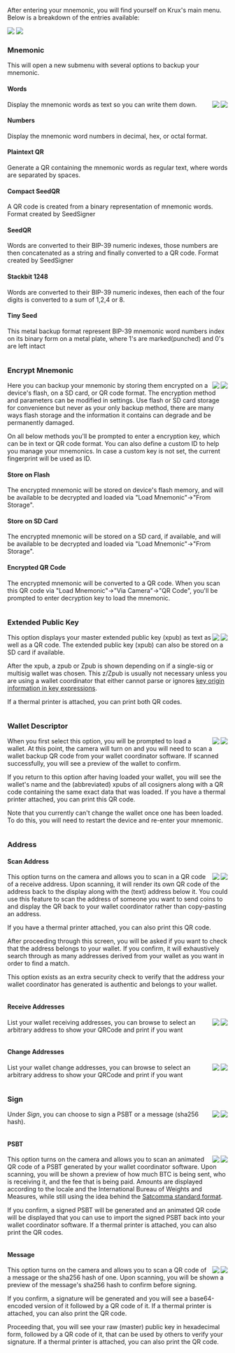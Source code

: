 After entering your mnemonic, you will find yourself on Krux's main menu. Below is a breakdown of the entries available:

<img src="../../../img/maixpy_amigo_tft/home-options-150.png">
<img src="../../../img/maixpy_m5stickv/home-options-125.png">

### Mnemonic
This will open a new submenu with several options to backup your mnemonic.

#### Words
<img src="../../../img/maixpy_m5stickv/mnemonic-options-125.png" align="right">
<img src="../../../img/maixpy_amigo_tft/mnemonic-options-150.png" align="right">

Display the mnemonic words as text so you can write them down.

#### Numbers

Display the mnemonic word numbers in decimal, hex, or octal format.

#### Plaintext QR

Generate a QR containing the mnemonic words as regular text, where words are separated by spaces.

#### Compact SeedQR

A QR code is created from a binary representation of mnemonic words. Format created by SeedSigner

#### SeedQR

Words are converted to their BIP-39 numeric indexes, those numbers are then concatenated as a string and finally converted to a QR code. Format created by SeedSigner

#### Stackbit 1248

Words are converted to their BIP-39 numeric indexes, then each of the four digits is converted to a sum of 1,2,4 or 8.

#### Tiny Seed

This metal backup format represent BIP-39 mnemonic word numbers index on its binary form on a metal plate, where 1's are marked(punched) and 0's are left intact

<div style="clear: both"></div>

### Encrypt Mnemonic
<img src="../../../img/maixpy_m5stickv/home-encrypt-options-125.png" align="right">
<img src="../../../img/maixpy_amigo_tft/home-encrypt-options-150.png" align="right">

Here you can backup your mnemonic by storing them encrypted on a device's flash, on a SD card, or QR code format.
The encryption method and parameters can be modified in settings.
Use flash or SD card storage for convenience but never as your only backup method, there are many ways flash storage and the information it contains can degrade and be permanently damaged.

On all below methods you'll be prompted to enter a encryption key, which can be in text or QR code format. You can also define a custom ID to help you manage your mnemonics. In case a custom key is not set, the current fingerprint will be used as ID.

#### Store on Flash

The encrypted mnemonic will be stored on device's flash memory, and will be available to be decrypted and loaded via "Load Mnemonic"->"From Storage".

#### Store on SD Card

The encrypted mnemonic will be stored on a SD card, if available, and will be available to be decrypted and loaded via "Load Mnemonic"->"From Storage".

#### Encrypted QR Code

The encrypted mnemonic will be converted to a QR code. When you scan this QR code via "Load Mnemonic"->"Via Camera"->"QR Code", you'll be prompted to enter decryption key to load the mnemonic.

<div style="clear: both"></div>

### Extended Public Key
<img src="../../../img/maixpy_m5stickv/extended-public-key-wsh-xpub-text-125.png" align="right">
<img src="../../../img/maixpy_amigo_tft/extended-public-key-wsh-xpub-text-150.png" align="right">

This option displays your master extended public key (xpub) as text as well as a QR code. The extended public key (xpub) can also be stored on a SD card if available.

After the xpub, a zpub or Zpub is shown depending on if a single-sig or multisig wallet was chosen. This z/Zpub is usually not necessary unless you are using a wallet coordinator that either cannot parse or ignores [key origin information in key expressions](https://github.com/bitcoin/bips/blob/master/bip-0380.mediawiki#Key_Expressions).

If a thermal printer is attached, you can print both QR codes.

<div style="clear: both"></div>

### Wallet Descriptor
<img src="../../../img/maixpy_m5stickv/wallet-wsh-load-prompt-125.png" align="right">
<img src="../../../img/maixpy_amigo_tft/wallet-wsh-load-prompt-150.png" align="right">

When you first select this option, you will be prompted to load a wallet. At this point, the camera will turn on and you will need to scan a wallet backup QR code from your wallet coordinator software. If scanned successfully, you will see a preview of the wallet to confirm.

If you return to this option after having loaded your wallet, you will see the wallet's name and the (abbreviated) xpubs of all cosigners along with a QR code containing the same exact data that was loaded. If you have a thermal printer attached, you can print this QR code.  

Note that you currently can't change the wallet once one has been loaded. To do this, you will need to restart the device and re-enter your mnemonic.

<div style="clear: both"></div>

### Address

#### Scan Address
<img src="../../../img/maixpy_m5stickv/scan-address-scanned-address-125.png" align="right">
<img src="../../../img/maixpy_amigo_tft/scan-address-scanned-address-150.png" align="right">

This option turns on the camera and allows you to scan in a QR code of a receive address. Upon scanning, it will render its own QR code of the address back to the display along with the (text) address below it. You could use this feature to scan the address of someone you want to send coins to and display the QR back to your wallet coordinator rather than copy-pasting an address.

If you have a thermal printer attached, you can also print this QR code. 

After proceeding through this screen, you will be asked if you want to check that the address belongs to your wallet. If you confirm, it will exhaustively search through as many addresses derived from your wallet as you want in order to find a match.

This option exists as an extra security check to verify that the address your wallet coordinator has generated is authentic and belongs to your wallet.

<div style="clear: both"></div>

#### Receive Addresses
<img src="../../../img/maixpy_m5stickv/list-address-125.png" align="right">
<img src="../../../img/maixpy_amigo_tft/list-address-150.png" align="right">

List your wallet receiving addresses, you can browse to select an arbitrary address to show your QRCode and print if you want

<div style="clear: both"></div>

#### Change Addresses
<img src="../../../img/maixpy_m5stickv/list-address-receive-125.png" align="right">
<img src="../../../img/maixpy_amigo_tft/list-address-receive-150.png" align="right">

List your wallet change addresses, you can browse to select an arbitrary address to show your QRCode and print if you want

<div style="clear: both"></div>

### Sign
<img src="../../../img/maixpy_m5stickv/sign-options-125.png" align="right">
<img src="../../../img/maixpy_amigo_tft/sign-options-150.png" align="right">

Under *Sign*, you can choose to sign a PSBT or a message (sha256 hash).

<div style="clear: both"></div>

#### PSBT
<img src="../../../img/maixpy_m5stickv/sign-psbt-sign-prompt-125.png" align="right">
<img src="../../../img/maixpy_amigo_tft/sign-psbt-sign-prompt-150.png" align="right">

This option turns on the camera and allows you to scan an animated QR code of a PSBT generated by your wallet coordinator software. Upon scanning, you will be shown a preview of how much BTC is being sent, who is receiving it, and the fee that is being paid. Amounts are displayed according to the locale and the International Bureau of Weights and Measures, while still using the idea behind the [Satcomma standard format](https://medium.com/coinmonks/the-satcomma-standard-89f1e7c2aede).

If you confirm, a signed PSBT will be generated and an animated QR code will be displayed that you can use to import the signed PSBT back into your wallet coordinator software. If a thermal printer is attached, you can also print the QR codes.

<div style="clear: both"></div>

#### Message
<img src="../../../img/maixpy_m5stickv/sign-message-sha256-sign-prompt-125.png" align="right">
<img src="../../../img/maixpy_amigo_tft/sign-message-sha256-sign-prompt-150.png" align="right">

This option turns on the camera and allows you to scan a QR code of a message or the sha256 hash of one. Upon scanning, you will be shown a preview of the message's sha256 hash to confirm before signing.

If you confirm, a signature will be generated and you will see a base64-encoded version of it followed by a QR code of it. If a thermal printer is attached, you can also print the QR code.

Proceeding that, you will see your raw (master) public key in hexadecimal form, followed by a QR code of it, that can be used by others to verify your signature. If a thermal printer is attached, you can also print the QR code.

<div style="clear: both"></div>